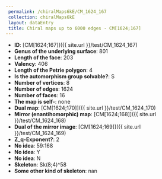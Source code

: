 ```yaml
--- 
 permalink: /chiralMaps6kE/CM_1624_167 
 collection: chiralMaps6kE
 layout: dataEntry
 title: Chiral maps up to 6000 edges - CM[1624;167]
---
```


- **ID**: [CM[1624;167]]({{ site.url }}/test/CM_1624_167)
- **Genus of the underlying surface**: 801
- **Length of the face**: 203
- **Valency**: 406
- **Length of the Petrie polygon**: 4
- **Is the automorphism group solvable?**: S
- **Number of vertices**: 8
- **Number of edges**: 1624
- **Number of faces**: 16
- **The map is self-**: none
- **Dual map**: [CM[1624;170]]({{ site.url }}/test/CM_1624_170)
- **Mirror (enantihomorphic) map**: [CM[1624;168]]({{ site.url }}/test/CM_1624_168)
- **Dual of the mirror image**: [CM[1624;169]]({{ site.url }}/test/CM_1624_169)
- **Z_q-Exponent?**: 2
- **No idea**:  59:168
- **No idea**: Y
- **No idea**: N
- **Skeleton**: Sk(8;4)^58
- **Some other kind of skeleton**: nan
